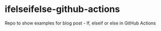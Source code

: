 # ifelseifelse-github-actions
Repo to show examples for blog post - If, elseif or else in GitHub Actions
